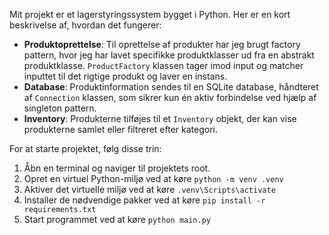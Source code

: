 Mit projekt er et lagerstyringssystem bygget i Python. Her er en kort beskrivelse af, hvordan det fungerer:

- **Produktoprettelse**: Til oprettelse af produkter har jeg brugt factory pattern, hvor jeg har lavet specifikke produktklasser ud fra en abstrakt produktklasse.
  `ProductFactory` klassen tager imod input og matcher inputtet til det rigtige produkt og laver en instans.
- **Database**: Produktinformation sendes til en SQLite database, håndteret af `Connection` klassen, som sikrer kun én aktiv forbindelse ved hjælp af singleton pattern.
- **Inventory**: Produkterne tilføjes til et `Inventory` objekt, der kan vise produkterne samlet eller filtreret efter kategori.

For at starte projektet, følg disse trin:

1. Åbn en terminal og naviger til projektets root.
2. Opret en virtuel Python-miljø ved at køre `python -m venv .venv`
3. Aktiver det virtuelle miljø ved at køre `.venv\Scripts\activate`
4. Installer de nødvendige pakker ved at køre `pip install -r requirements.txt`
5. Start programmet ved at køre `python main.py`
